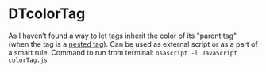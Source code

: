 # DTcolorTag
As I haven’t found a way to let tags inherit the color of its "parent tag" (when the tag is a [nested tag](https://discourse.devontechnologies.com/t/nested-tags-in-mac-os-finder/67712)). 
Can be used as external script or as a part of a smart rule.
Command to run from terminal: `osascript -l JavaScript colorTag.js `
